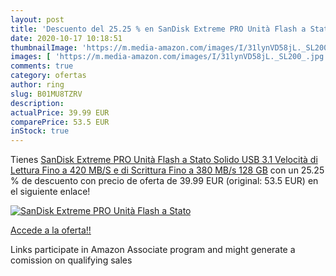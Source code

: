 ```yaml
---
layout: post
title: 'Descuento del 25.25 % en SanDisk Extreme PRO Unità Flash a Stato '
date: 2020-10-17 10:18:51
thumbnailImage: 'https://m.media-amazon.com/images/I/31lynVD58jL._SL200_.jpg'
images: [ 'https://m.media-amazon.com/images/I/31lynVD58jL._SL200_.jpg' ]
comments: true
category: ofertas
author: ring
slug: B01MU8TZRV
description:
actualPrice: 39.99 EUR
comparePrice: 53.5 EUR
inStock: true
---
```


Tienes [SanDisk Extreme PRO Unità Flash a Stato Solido USB 3.1  Velocità di Lettura Fino a 420 MB/S e di Scrittura Fino a 380 MB/s  128 GB](https://www.amazon.it/dp/B01MU8TZRV/?tag=tolees00-21) con un 25.25 % de descuento con precio de oferta de 39.99 EUR (original: 53.5 EUR) en el siguiente enlace!

[![SanDisk Extreme PRO Unità Flash a Stato ](https://m.media-amazon.com/images/I/31lynVD58jL._SL200_.jpg)](https://www.amazon.it/dp/B01MU8TZRV/?tag=tolees00-21)

[Accede a la oferta!!](https://www.amazon.it/dp/B01MU8TZRV/?tag=tolees00-21)

Links participate in Amazon Associate program and might generate a comission on qualifying sales


